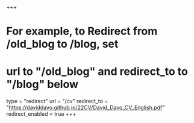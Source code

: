 +++
# For example, to Redirect from /old_blog to /blog, set 
# url to "/old_blog" and redirect_to to "/blog" below
type = "redirect"
url = "/cv"
redirect_to = "https://daviddavo.github.io/22CV/David_Davo_CV_English.pdf"
redirect_enabled = true
+++